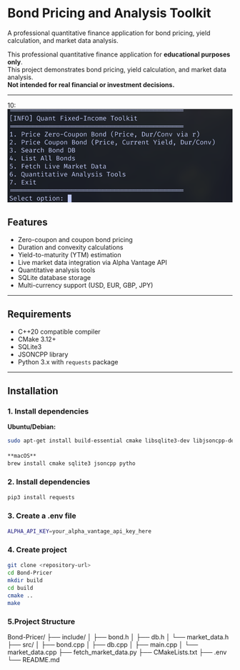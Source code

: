 # Bond Pricing and Analysis Toolkit

A professional quantitative finance application for bond pricing, yield calculation, and market data analysis.

This professional quantitative finance application for **educational purposes only**.  
This project demonstrates bond pricing, yield calculation, and market data analysis.  
**Not intended for real financial or investment decisions.**

---
10:![Menu Screenshot](include/1.png)
## Features

- Zero-coupon and coupon bond pricing
- Duration and convexity calculations
- Yield-to-maturity (YTM) estimation
- Live market data integration via Alpha Vantage API
- Quantitative analysis tools
- SQLite database storage
- Multi-currency support (USD, EUR, GBP, JPY)

---

## Requirements

- C++20 compatible compiler
- CMake 3.12+
- SQLite3
- JSONCPP library
- Python 3.x with `requests` package

---

## Installation

### 1. Install dependencies

**Ubuntu/Debian:**
```bash
sudo apt-get install build-essential cmake libsqlite3-dev libjsoncpp-dev python3 python3-pip

**macOS**
brew install cmake sqlite3 jsoncpp pytho
```

### 2. Install dependencies
```bash
pip3 install requests
```

### 3. Create a .env file 
```bash
ALPHA_API_KEY=your_alpha_vantage_api_key_here

```

### 4. Create project  
```bash
git clone <repository-url>
cd Bond-Pricer
mkdir build
cd build
cmake ..
make
```

### 5.Project Structure 
Bond-Pricer/
├── include/
│   ├── bond.h
│   ├── db.h
│   └── market_data.h
├── src/
│   ├── bond.cpp
│   ├── db.cpp
│   ├── main.cpp
│   └── market_data.cpp
├── fetch_market_data.py
├── CMakeLists.txt
├── .env
└── README.md

